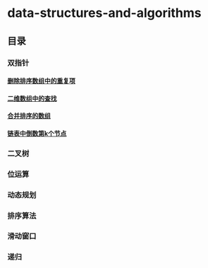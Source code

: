 # data-structures-and-algorithms
## 目录
### 双指针
#### [删除排序数组中的重复项](https://github.com/Qhappyman/data-structures-and-algorithms/blob/master/%E5%8F%8C%E6%8C%87%E9%92%88/%E5%88%A0%E9%99%A4%E6%8E%92%E5%BA%8F%E6%95%B0%E7%BB%84%E4%B8%AD%E7%9A%84%E9%87%8D%E5%A4%8D%E9%A1%B9-23.js)
#### [二维数组中的查找](https://github.com/Qhappyman/data-structures-and-algorithms/blob/master/%E5%8F%8C%E6%8C%87%E9%92%88/%E4%BA%8C%E7%BB%B4%E6%95%B0%E7%BB%84%E4%B8%AD%E7%9A%84%E6%9F%A5%E6%89%BE-%E5%89%91%E6%8C%87offer04.js)
#### [合并排序的数组](https://github.com/Qhappyman/data-structures-and-algorithms/blob/master/%E5%8F%8C%E6%8C%87%E9%92%88/%E5%90%88%E5%B9%B6%E6%8E%92%E5%BA%8F%E7%9A%84%E6%95%B0%E7%BB%84-%E9%9D%A2%E8%AF%95%E9%A2%9810.01.js)
#### [链表中倒数第k个节点](https://github.com/Qhappyman/data-structures-and-algorithms/blob/master/%E5%8F%8C%E6%8C%87%E9%92%88/%E9%93%BE%E8%A1%A8%E4%B8%AD%E5%80%92%E6%95%B0%E7%AC%ACk%E4%B8%AA%E8%8A%82%E7%82%B9.js)
### 二叉树
### 位运算
### 动态规划
### 排序算法
### 滑动窗口
### 递归
